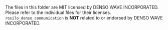 The files in this folder are MIT licensed by DENSO WAVE INCORPORATED.
Please refer to the individual files for their licenses.
`rosilo_denso_communication` is **NOT** related to or endorsed by DENSO WAVE INCORPORATED.
